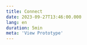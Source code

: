 ```yaml
---
title: Connect
date: 2023-09-27T13:46:00.000
lang: en
duration: 5min
meta: 'View Prototype'
---
```


<Title />

<Connect />

